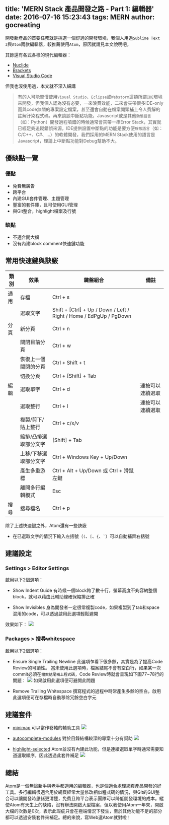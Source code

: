title: 'MERN Stack 產品開發之路 - Part 1: 編輯器'
date: 2016-07-16 15:23:43
tags: MERN
author: gocreating
---

開發新產品的首要任務就是挑選一個舒適的開發環境，我個人用過`Sublime Text 3`與`Atom`兩款編輯器，較推薦使用`Atom`，原因就請見本文說明吧。

<!-- more -->

其餘還有各式各樣的現代編輯器：
- [Nuclide][editor-nuclide]
- [Brackets][editor-brackets]
- [Visual Studio Code][editor-vscode]

但我也沒使用過，本文就不深入細講

> 有的人可能習慣使用`Visual Studio`、`Eclipse`或`Webstorm`這類所謂`IDE`環境來開發，但我個人認為沒有必要，一來浪費效能，二來會夾帶很多IDE-only而與code無關的專案設定檔案，甚至還會自動在檔案開頭補上令人費解的註解汙染程式碼。再來談談中斷點功能，Javascript或是其他`動態語言`（如：Python）開發過程噴錯的時候通常會夾帶一串Error Stack，其實就已經足夠追蹤錯誤來源，IDE提供設置中斷點的功能是要方便`靜態語言`（如：C/C++、C#、...）的軟體開發，我們採用的MERN Stack使用的語言是Javascript，理論上中斷點功能對Debug幫助不大。

## 優缺點一覽

### 優點

- 免費無廣告
- 跨平台
- 內建GUI套件管理、主題管理
- 豐富的套件庫，且可使用GUI管理
- 與Git整合，highlight檔案及行號

### 缺點

- 不適合開大檔
- 沒有內建block comment快速鍵功能

## 常用快速鍵與訣竅

| 類別 | 效果 | 鍵盤組合 | 備註 |
| --- | --- | --- | --- |
| 通用 | 存檔 | Ctrl + s |  |
|      | 選取文字 | Shift + [Ctrl] + Up / Down / Left / Right / Home / EdPgUp / PgDown |  |
| 分頁 | 新分頁 | Ctrl + n |  |
|      | 關閉目前分頁 | Ctrl + w |  |
|      | 恢復上一個關閉的分頁 | Ctrl + Shift + t |  |
|      | 切換分頁 | Ctrl + [Shift] + Tab |  |
| 編輯 | 選取單字 | Ctrl + d | 連按可以連續選取 |
|      | 選取整行 | Ctrl + l | 連按可以連續選取 |
|      | 複製/剪下/貼上整行 | Ctrl + c/x/v |  |
|      | 縮排/凸排選取部分文字 | [Shift] + Tab |  |
|      | 上移/下移選取部分文字 | Ctrl + Windows Key + Up/Down |  |
|      | 產生多重游標 | Ctrl + Alt + Up/Down 或 Ctrl + 滑鼠左鍵 |  |
|      | 離開多行編輯模式 | Esc |  |
| 搜尋 | 搜尋檔名 | Ctrl + p |  |

除了上述快速鍵之外，Atom還有一些訣竅

- 在已選取文字的情況下輸入左括號（`(`、`[`、`{`、`` ` ``）可以自動補齊右括號

## 建議設定

### Settings > Editor Settings

啟用以下2個選項：

- Show Indent Guide
  有時候一個block跨了數十行，螢幕高度不夠容納整個block，就可以藉由此輔助線確保縮排正確

- Show Invisibles
  身為開發者一定很常複製code，如果複製到了tab和space混用的code，可以透過啟用此選項輕鬆避開

效果如下：
![](./editor-settings.png)

### Packages > 搜尋whitespace

啟用以下2個選項：

- Ensure Single Trailing Newline
  此選項乍看下很多餘，其實是為了提高Code Review的可讀性。
  當未使用此選項時，檔案結尾不會有空白行，如果某一次commit必須在`檔案結尾補上程式碼`，Code Review時就會呈現如下圖77~78行的問題：
  ![](./code-review.png)
  如果啟用此選項便可避開此問題

- Remove Trailing Whitespace
  撰寫程式的過程中時常產生多餘的空白，啟用此選項便可在存檔時自動移除冗餘空白字元

## 建議套件

- [minimap][pkg-minimap]
  可以當作卷軸的輔助工具
  ![][img-minimap]

- [autocomplete-modules][pkg-autocomplete-modules]
  對於目錄結構較深的專案十分有幫助
  ![][img-autocomplete-modules]

- [highlight-selected][pkg-highlight-selected]
  Atom並沒有內建此功能，但是連續選取單字時通常需要知道選取順序，因此透過此套件補足
  ![][img-highlight-selected]

## 總結

Atom是一個無論新手與老手都適用的編輯器，也是個適合處理網頁產品開發的好工具。多行編輯很適合用於網頁經常大量修改相似程式碼的情況，與Git的GUI整合可以讓開發時思緒更清楚，免費且跨平台表示團隊可以降低開發環境的成本。縱使Atom有天生上的缺陷，沒有辦法開啟大型檔案，但以我使用Atom一年來，開啟大檔的次數是0次，表示此瑕疵只會在極端情況下發生，至於其他功能不足的部分都可以透過安裝套件來補足。總的來說，寫Web選Atom就對啦！

[editor-nuclide]: https://nuclide.io/
[editor-brackets]: http://brackets.io/
[editor-vscode]: https://code.visualstudio.com/
[pkg-minimap]: https://atom.io/packages/minimap
[img-minimap]: https://i.github-camo.com/bb671dcf7706c32eb432472c2cd69d354f824661/68747470733a2f2f6769746875622e636f6d2f61746f6d2d6d696e696d61702f6d696e696d61702f626c6f622f6d61737465722f7265736f75726365732f73637265656e73686f742e706e673f7261773d74727565
[pkg-autocomplete-modules]: https://atom.io/packages/autocomplete-modules
[img-autocomplete-modules]: https://i.github-camo.com/d05794bdd4aa15ef50f4038a2fa92ed88ef72880/68747470733a2f2f636c6f75642e67697468756275736572636f6e74656e742e636f6d2f6173736574732f333530353837382f373434323533382f39633138393263632d663131652d313165342d383037302d3366613862373962656566632e676966
[pkg-highlight-selected]: https://atom.io/packages/highlight-selected
[img-highlight-selected]: https://i.github-camo.com/fb3c3e8f4170fc20047810e53cdfa1041f302a28/687474703a2f2f692e696d6775722e636f6d2f4335466e7a7a512e676966
